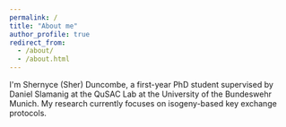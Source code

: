```yaml
---
permalink: /
title: "About me"
author_profile: true
redirect_from: 
  - /about/
  - /about.html
---
```


I'm Shernyce (Sher) Duncombe, a first-year PhD student supervised by Daniel Slamanig at the QuSAC Lab at the University of the Bundeswehr Munich. My research currently focuses on isogeny-based key exchange protocols. 
